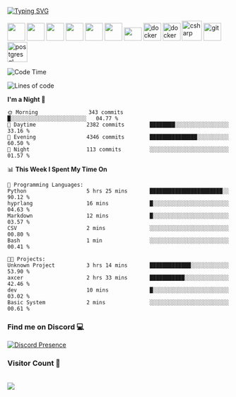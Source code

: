 <!-- [![Typing SVG](https://readme-typing-svg.herokuapp.com?font=Caveat&weight=500&size=24&duration=6003&pause=1000&color=F044F7&background=F7F7F700&repeat=false&width=125&height=40&lines=%F0%9F%8D%B7+CS50+%F0%9F%8D%B7)](https://git.io/typing-svg)             |   [![Typing SVG](https://readme-typing-svg.herokuapp.com?font=Caveat&weight=500&size=24&duration=6003&pause=1000&color=F044F7&background=F7F7F700&repeat=false&width=135&height=40&lines=%F0%9F%90%8D+CS50P+%F0%9F%90%8D)](https://git.io/typing-svg) -->
<!-- :-------------------------:|:-------------------------: -->
<!-- <a href="https://certificates.cs50.io/77dc34e6-17fd-4a8f-bee2-c31077710b61.png?size=A4" target="_blank" rel="noreferrer"> <img src="https://i.ibb.co/rQSQDhh/CS50x-ezgif-com-resize2.png" alt="cs50"/> </a> | <a href="https://certificates.cs50.io/3f6f34be-467f-4bfb-a846-7c8b1063c2fe.png?size=A4" target="_blank" rel="noreferrer"> <img src="https://i.ibb.co/Cs2WjZX/CS50-P-ezgif-com-resize-2.png" alt="cs50"/> </a> -->

<!-- | [![Typing SVG](https://readme-typing-svg.herokuapp.com?font=Caveat&weight=500&size=21&duration=7003&pause=3000&color=5D4EF7FF&background=F7F7F700&repeat=false&width=175&height=40&lines=%F0%9F%92%BB+My+Terminal+%F0%9F%92%BB)](https://git.io/typing-svg) | -->
<!-- |:-----:| -->
<!-- | ![test](https://i.ibb.co/9V3RB3X/image-15.png) | -->


<!-- ### Spotify Playing 🎵

[![Spotify](https://novatorem-callme-milad.vercel.app/api/spotify)](https://open.spotify.com/user/31qocuc7c7cg5zouwkn7jso7h5qa) -->

[![Typing SVG](https://readme-typing-svg.herokuapp.com?font=Handjet&weight=500&size=21&pause=3000&color=3FF74A&width=435&lines=Languages+and+Technologies+I+use+%3A)](https://git.io/typing-svg)

[<img src='https://upload.wikimedia.org/wikipedia/commons/1/13/Arch_Linux_%22Crystal%22_icon.svg' width='40' height='40' />](https://archlinux.org/)
[<img src='https://agile-systems.de/wp-content/uploads/2024/03/LangChain-Logo.png' width='40' height='40' />](https://python.langchain.com/docs/introduction/)
[<img src='https://registry.npmmirror.com/@lobehub/icons-static-png/latest/files/dark/huggingface-color.png' width='40' height='40' />](https://huggingface.co/)
[<img src='https://i.giphy.com/media/LMt9638dO8dftAjtco/100.webp' width='40' height='40' />](https://python.org/)
[<img src='https://cdn.worldvectorlogo.com/logos/fastapi.svg' width='40' height='40' />](https://fastapi.tiangolo.com/)
[<img src='https://techstack-generator.vercel.app/django-icon.svg' width='40' height='40' />](https://www.djangoproject.com/)
[<img src='https://www.trychroma.com/_next/image?url=%2F_next%2Fstatic%2Fmedia%2Fchroma.d840f629.png&w=1920&q=75&dpl=dpl_6ahX99xu2FH8Nkx2KgAvUcQyFiY5' width='40' height='30' />](https://huggingface.co/)
[<img src='https://techkblog.com/wp-content/uploads/2022/06/Docker.gif' width='40' height='40' alt='docker'/>](https://docker.com/)
[<img src='https://upload.wikimedia.org/wikipedia/commons/thumb/3/3a/Neovim-mark.svg/1200px-Neovim-mark.svg.png' width='40' height='40' alt='docker'/>](https://neovim.io/)
[<img src='https://techstack-generator.vercel.app/csharp-icon.svg' width='45' height='45' alt='csharp'/>](https://www.w3schools.com/cs/)
[<img src='https://www.vectorlogo.zone/logos/git-scm/git-scm-icon.svg' width='40' height='40' alt='git'/>](https://git-scm.com/)
[<img src='https://skillicons.dev/icons?i=postgres' width='45' height='45' alt='postgresql'/>](https://www.postgresql.org/)

<!-- [<img src='https://go.dev/blog/go-brand/Go-Logo/PNG/Go-Logo_Blue.png' width='55' height='45' />](https://www.djangoproject.com/) -->

<!-- [<img src='https://raw.githubusercontent.com/devicons/devicon/master/icons/vscode/vscode-original.svg' width='40' height='40' alt='Visual Studio Code'/>](https://code.visualstudio.com/) -->
<!--[<img src='https://media1.giphy.com/media/ln7z2eWriiQAllfVcn/giphy.gif?cid=790b7611bbce32499d76d60c2b8dfcd8de49af4e8ac5f042&rid=giphy.gif&ct=s' width='40' height='40' alt='javascript'/>](https://developer.mozilla.org/en-US/docs/Web/JavaScript) -->
<!-- [<img src='https://i.giphy.com/media/eNAsjO55tPbgaor7ma/100w.webp' width='40' height='40' />](https://reactjs.org/) -->
<!--<img align="center" src="/github-metrics.svg" alt="Metrics" width="400">-->

<!--START_SECTION:waka-->
![Code Time](http://img.shields.io/badge/Code%20Time-1%2C358%20hrs%2027%20mins-blue)

![Lines of code](https://img.shields.io/badge/From%20Hello%20World%20I%27ve%20Written-4.2%20million%20lines%20of%20code-blue)

**I'm a Night 🦉** 

```text
🌞 Morning                343 commits         █░░░░░░░░░░░░░░░░░░░░░░░░   04.77 % 
🌆 Daytime                2382 commits        ████████░░░░░░░░░░░░░░░░░   33.16 % 
🌃 Evening                4346 commits        ███████████████░░░░░░░░░░   60.50 % 
🌙 Night                  113 commits         ░░░░░░░░░░░░░░░░░░░░░░░░░   01.57 % 
```


📊 **This Week I Spent My Time On** 

```text
💬 Programming Languages: 
Python                   5 hrs 25 mins       ███████████████████████░░   90.12 % 
hyprlang                 16 mins             █░░░░░░░░░░░░░░░░░░░░░░░░   04.63 % 
Markdown                 12 mins             █░░░░░░░░░░░░░░░░░░░░░░░░   03.57 % 
CSV                      2 mins              ░░░░░░░░░░░░░░░░░░░░░░░░░   00.80 % 
Bash                     1 min               ░░░░░░░░░░░░░░░░░░░░░░░░░   00.41 % 

🐱‍💻 Projects: 
Unknown Project          3 hrs 14 mins       █████████████░░░░░░░░░░░░   53.90 % 
axcer                    2 hrs 33 mins       ███████████░░░░░░░░░░░░░░   42.46 % 
dev                      10 mins             █░░░░░░░░░░░░░░░░░░░░░░░░   03.02 % 
Basic System             2 mins              ░░░░░░░░░░░░░░░░░░░░░░░░░   00.61 % 
```


<!--END_SECTION:waka-->

### Find me on Discord 💻
<!-- Old one -->
<!-- <a href="https://discord.gg/pQVcABAxAy" rel="nofollow"> 
  <img src="https://discord.c99.nl/widget/theme-3/1001889586626175006.png" data-canonical-src="https://discord.c99.nl/widget/theme-3/1001889586626175006.png" style="max-width: 100%;"></a> -->
  
[![Discord Presence](https://lanyard.cnrad.dev/api/1001889586626175006)](https://discord.com/users/1001889586626175006)

### Visitor Count 🔢
<p align="left"> 
  <br>
  <img src="https://profile-counter.glitch.me/itz-Amethyst/count.svg" />
</p>

<!--<picture>
  <source
    media="(prefers-color-scheme: dark)"
    srcset="https://raw.githubusercontent.com/platane/snk/output/github-contribution-grid-snake-dark.svg"
  />
  <source
    media="(prefers-color-scheme: light)"
    srcset="https://raw.githubusercontent.com/platane/snk/output/github-contribution-grid-snake.svg"
  />
  <img
    alt="github contribution grid snake animation"
    src="https://raw.githubusercontent.com/platane/snk/output/github-contribution-grid-snake.svg"
  />
</picture> -->

